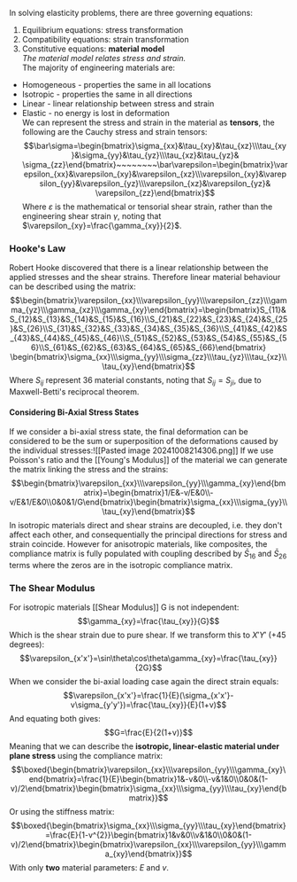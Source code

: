 In solving elasticity problems, there are three governing equations:
1) Equilibrium equations: stress transformation
2) Compatibility equations: strain transformation
3) Constitutive equations: **material model**
\
*The material model relates stress and strain.*
\
The majority of engineering materials are:
- Homogeneous - properties the same in all locations
- Isotropic - properties the same in all directions
- Linear - linear relationship between stress and strain
- Elastic - no energy is lost in deformation
\
We can represent the stress and strain in the material as **tensors**, the following are the Cauchy stress and strain tensors:
$$\bar\sigma=\begin{bmatrix}\sigma_{xx}&\tau_{xy}&\tau_{xz}\\\tau_{xy}&\sigma_{yy}&\tau_{yz}\\\tau_{xz}&\tau_{yz}& \sigma_{zz}\end{bmatrix}~~~~~~~~\bar\varepsilon=\begin{bmatrix}\varepsilon_{xx}&\varepsilon_{xy}&\varepsilon_{xz}\\\varepsilon_{xy}&\varepsilon_{yy}&\varepsilon_{yz}\\\varepsilon_{xz}&\varepsilon_{yz}& \varepsilon_{zz}\end{bmatrix}$$
Where $\varepsilon$ is the mathematical or tensorial shear strain, rather than the engineering shear strain $\gamma$, noting that $\varepsilon_{xy}=\frac{\gamma_{xy}}{2}$.
### Hooke's Law
Robert Hooke discovered that there is a linear relationship between the applied stresses and the shear strains.
Therefore linear material behaviour can be described using the matrix:
$$\begin{bmatrix}\varepsilon_{xx}\\\varepsilon_{yy}\\\varepsilon_{zz}\\\gamma_{yz}\\\gamma_{xz}\\\gamma_{xy}\end{bmatrix}=\begin{bmatrix}S_{11}&S_{12}&S_{13}&S_{14}&S_{15}&S_{16}\\S_{21}&S_{22}&S_{23}&S_{24}&S_{25}&S_{26}\\S_{31}&S_{32}&S_{33}&S_{34}&S_{35}&S_{36}\\S_{41}&S_{42}&S_{43}&S_{44}&S_{45}&S_{46}\\S_{51}&S_{52}&S_{53}&S_{54}&S_{55}&S_{56}\\S_{61}&S_{62}&S_{63}&S_{64}&S_{65}&S_{66}\end{bmatrix}        \begin{bmatrix}\sigma_{xx}\\\sigma_{yy}\\\sigma_{zz}\\\tau_{yz}\\\tau_{xz}\\\tau_{xy}\end{bmatrix}$$
Where $S_{ij}$ represent 36 material constants, noting that $S_{ij}=S_{ji}$, due to Maxwell-Betti's reciprocal theorem.
#### Considering Bi-Axial Stress States
If we consider a bi-axial stress state, the final deformation can be considered to be the sum or superposition of the deformations caused by the individual stresses:![[Pasted image 20241008214306.png]]
If we use Poisson's ratio and the [[Young's Modulus]] of the material we can generate the matrix linking the stress and the strains:
$$\begin{bmatrix}\varepsilon_{xx}\\\varepsilon_{yy}\\\gamma_{xy}\end{bmatrix}=\begin{bmatrix}1/E&-v/E&0\\-v/E&1/E&0\\0&0&1/G\end{bmatrix}\begin{bmatrix}\sigma_{xx}\\\sigma_{yy}\\\tau_{xy}\end{bmatrix}$$
In isotropic materials direct and shear strains are decoupled, i.e. they don't affect each other, and consequentially the principal directions for stress and strain coincide.
However for anisotropic materials, like composites, the compliance matrix is fully populated with coupling described by $\bar{S}_{16}$ and $\bar{S}_{26}$ terms where the zeros are in the isotropic compliance matrix.
### The Shear Modulus
For isotropic materials [[Shear Modulus]] G is not independent:
$$\gamma_{xy}=\frac{\tau_{xy}}{G}$$
Which is the shear strain due to pure shear.
If we transform this to $X'Y'$ (+45 degrees):
$$\varepsilon_{x'x'}=\sin\theta\cos\theta\gamma_{xy}=\frac{\tau_{xy}}{2G}$$
When we consider the bi-axial loading case again the direct strain equals:
$$\varepsilon_{x'x'}=\frac{1}{E}(\sigma_{x'x'}-v\sigma_{y'y'})=\frac{\tau_{xy}}{E}(1+v)$$
And equating both gives:
$$G=\frac{E}{2(1+v)}$$
Meaning that we can describe the **isotropic, linear-elastic material under plane stress** using the compliance matrix:
$$\boxed{\begin{bmatrix}\varepsilon_{xx}\\\varepsilon_{yy}\\\gamma_{xy}\end{bmatrix}=\frac{1}{E}\begin{bmatrix}1&-v&0\\-v&1&0\\0&0&(1-v)/2\end{bmatrix}\begin{bmatrix}\sigma_{xx}\\\sigma_{yy}\\\tau_{xy}\end{bmatrix}}$$
Or using the stiffness matrix:
$$\boxed{\begin{bmatrix}\sigma_{xx}\\\sigma_{yy}\\\tau_{xy}\end{bmatrix}=\frac{E}{1-v^{2}}\begin{bmatrix}1&v&0\\v&1&0\\0&0&(1-v)/2\end{bmatrix}\begin{bmatrix}\varepsilon_{xx}\\\varepsilon_{yy}\\\gamma_{xy}\end{bmatrix}}$$
With only **two** material parameters: $E$ and $v$.
